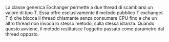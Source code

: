 La classe generica Exchanger<T> permette a due thread di scambiarsi un valore di tipo T. Essa offre esclusivamente il metodo pubblico T exchange( T t) che blocca il
thread chiamante senza consumare CPU fino a che un altro thread non invoca lo stesso metodo, sulla stessa istanza. Quando questo avviene, il metodo restituisce
l’oggetto passato come parametro dal thread opposto.
